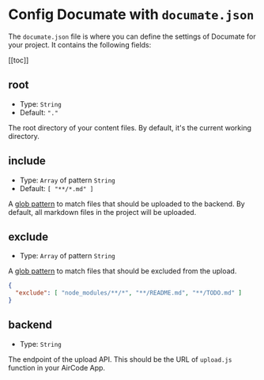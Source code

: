 # Config Documate with `documate.json`

The `documate.json` file is where you can define the settings of Documate for your project. It contains the following fields:

[[toc]]

## root

- Type: `String`
- Default: `"."`

The root directory of your content files. By default, it's the current working directory.

## include

- Type: `Array` of pattern `String`
- Default: `[ "**/*.md" ]`

A [glob pattern](https://github.com/isaacs/node-glob#glob-primer) to match files that should be uploaded to the backend. By default, all markdown files in the project will be uploaded.

## exclude

- Type: `Array` of pattern `String`

A [glob pattern](https://github.com/isaacs/node-glob#glob-primer) to match files that should be excluded from the upload.

```json
{
  "exclude": [ "node_modules/**/*", "**/README.md", "**/TODO.md" ]
}
```

## backend

- Type: `String`

The endpoint of the upload API. This should be the URL of `upload.js` function in your AirCode App.
